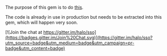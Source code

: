 The purpose of this gem is to do [this](https://github.com/halo/oauth-sso/blob/master/flow.pdf).

The code is already in use in production but needs to be extracted into this gem, which will happen very soon.


[![Join the chat at https://gitter.im/halo/sso](https://badges.gitter.im/Join%20Chat.svg)](https://gitter.im/halo/sso?utm_source=badge&utm_medium=badge&utm_campaign=pr-badge&utm_content=badge)